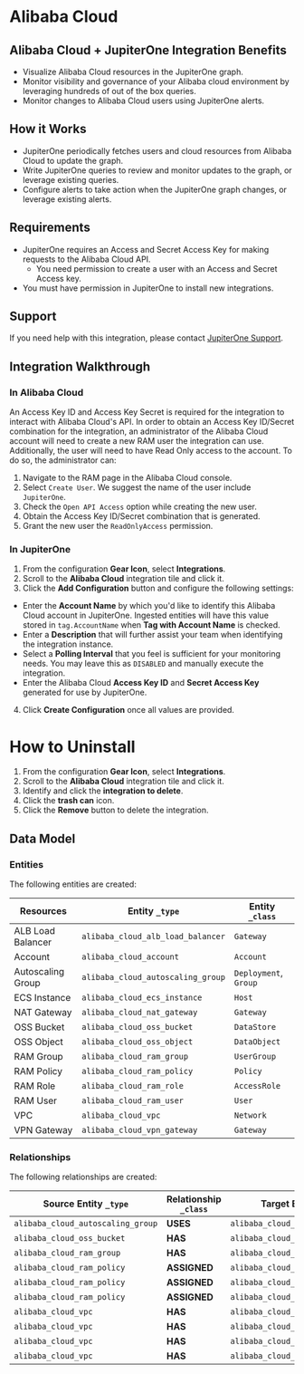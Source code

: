 # Alibaba Cloud

## Alibaba Cloud + JupiterOne Integration Benefits

- Visualize Alibaba Cloud resources in the JupiterOne graph.
- Monitor visibility and governance of your Alibaba cloud environment by
  leveraging hundreds of out of the box queries.
- Monitor changes to Alibaba Cloud users using JupiterOne alerts.

## How it Works

- JupiterOne periodically fetches users and cloud resources from Alibaba Cloud
  to update the graph.
- Write JupiterOne queries to review and monitor updates to the graph, or
  leverage existing queries.
- Configure alerts to take action when the JupiterOne graph changes, or leverage
  existing alerts.

## Requirements

- JupiterOne requires an Access and Secret Access Key for making requests to the
  Alibaba Cloud API.
  - You need permission to create a user with an Access and Secret Access key.
- You must have permission in JupiterOne to install new integrations.

## Support

If you need help with this integration, please contact
[JupiterOne Support](https://support.jupiterone.io).

## Integration Walkthrough

### In Alibaba Cloud

An Access Key ID and Access Key Secret is required for the integration to
interact with Alibaba Cloud's API. In order to obtain an Access Key ID/Secret
combination for the integration, an administrator of the Alibaba Cloud account
will need to create a new RAM user the integration can use. Additionally, the
user will need to have Read Only access to the account. To do so, the
administrator can:

1. Navigate to the RAM page in the Alibaba Cloud console.
2. Select `Create User`. We suggest the name of the user include `JupiterOne`.
3. Check the `Open API Access` option while creating the new user.
4. Obtain the Access Key ID/Secret combination that is generated.
5. Grant the new user the `ReadOnlyAccess` permission.

### In JupiterOne

1. From the configuration **Gear Icon**, select **Integrations**.
2. Scroll to the **Alibaba Cloud** integration tile and click it.
3. Click the **Add Configuration** button and configure the following settings:

- Enter the **Account Name** by which you'd like to identify this Alibaba Cloud
  account in JupiterOne. Ingested entities will have this value stored in
  `tag.AccountName` when **Tag with Account Name** is checked.
- Enter a **Description** that will further assist your team when identifying
  the integration instance.
- Select a **Polling Interval** that you feel is sufficient for your monitoring
  needs. You may leave this as `DISABLED` and manually execute the integration.
- Enter the Alibaba Cloud **Access Key ID** and **Secret Access Key** generated
  for use by JupiterOne.

4. Click **Create Configuration** once all values are provided.

# How to Uninstall

1. From the configuration **Gear Icon**, select **Integrations**.
2. Scroll to the **Alibaba Cloud** integration tile and click it.
3. Identify and click the **integration to delete**.
4. Click the **trash can** icon.
5. Click the **Remove** button to delete the integration.

<!-- {J1_DOCUMENTATION_MARKER_START} -->
<!--
********************************************************************************
NOTE: ALL OF THE FOLLOWING DOCUMENTATION IS GENERATED USING THE
"j1-integration document" COMMAND. DO NOT EDIT BY HAND! PLEASE SEE THE DEVELOPER
DOCUMENTATION FOR USAGE INFORMATION:

https://github.com/JupiterOne/sdk/blob/main/docs/integrations/development.md
********************************************************************************
-->

## Data Model

### Entities

The following entities are created:

| Resources         | Entity `_type`                    | Entity `_class`       |
| ----------------- | --------------------------------- | --------------------- |
| ALB Load Balancer | `alibaba_cloud_alb_load_balancer` | `Gateway`             |
| Account           | `alibaba_cloud_account`           | `Account`             |
| Autoscaling Group | `alibaba_cloud_autoscaling_group` | `Deployment`, `Group` |
| ECS Instance      | `alibaba_cloud_ecs_instance`      | `Host`                |
| NAT Gateway       | `alibaba_cloud_nat_gateway`       | `Gateway`             |
| OSS Bucket        | `alibaba_cloud_oss_bucket`        | `DataStore`           |
| OSS Object        | `alibaba_cloud_oss_object`        | `DataObject`          |
| RAM Group         | `alibaba_cloud_ram_group`         | `UserGroup`           |
| RAM Policy        | `alibaba_cloud_ram_policy`        | `Policy`              |
| RAM Role          | `alibaba_cloud_ram_role`          | `AccessRole`          |
| RAM User          | `alibaba_cloud_ram_user`          | `User`                |
| VPC               | `alibaba_cloud_vpc`               | `Network`             |
| VPN Gateway       | `alibaba_cloud_vpn_gateway`       | `Gateway`             |

### Relationships

The following relationships are created:

| Source Entity `_type`             | Relationship `_class` | Target Entity `_type`             |
| --------------------------------- | --------------------- | --------------------------------- |
| `alibaba_cloud_autoscaling_group` | **USES**              | `alibaba_cloud_vpc`               |
| `alibaba_cloud_oss_bucket`        | **HAS**               | `alibaba_cloud_oss_object`        |
| `alibaba_cloud_ram_group`         | **HAS**               | `alibaba_cloud_ram_user`          |
| `alibaba_cloud_ram_policy`        | **ASSIGNED**          | `alibaba_cloud_ram_group`         |
| `alibaba_cloud_ram_policy`        | **ASSIGNED**          | `alibaba_cloud_ram_role`          |
| `alibaba_cloud_ram_policy`        | **ASSIGNED**          | `alibaba_cloud_ram_user`          |
| `alibaba_cloud_vpc`               | **HAS**               | `alibaba_cloud_alb_load_balancer` |
| `alibaba_cloud_vpc`               | **HAS**               | `alibaba_cloud_ecs_instance`      |
| `alibaba_cloud_vpc`               | **HAS**               | `alibaba_cloud_nat_gateway`       |
| `alibaba_cloud_vpc`               | **HAS**               | `alibaba_cloud_vpn_gateway`       |

<!--
********************************************************************************
END OF GENERATED DOCUMENTATION AFTER BELOW MARKER
********************************************************************************
-->
<!-- {J1_DOCUMENTATION_MARKER_END} -->
